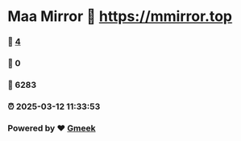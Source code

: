 # Maa Mirror :link: https://mmirror.top 
### :page_facing_up: [4](https://mmirror.top/tag.html) 
### :speech_balloon: 0 
### :hibiscus: 6283 
### :alarm_clock: 2025-03-12 11:33:53 
### Powered by :heart: [Gmeek](https://github.com/Meekdai/Gmeek)

